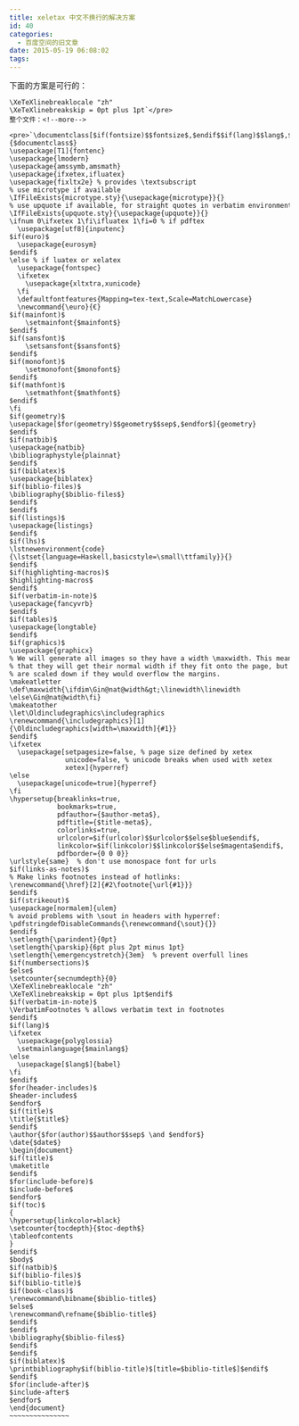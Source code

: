 ```yaml
---
title: xeletax 中文不换行的解决方案
id: 40
categories:
  - 百度空间的旧文章
date: 2015-05-19 06:08:02
tags:
---
```


下面的方案是可行的：

    \XeTeXlinebreaklocale "zh"
    \XeTeXlinebreakskip = 0pt plus 1pt`</pre>
    整个文件：<!--more-->

    <pre>`\documentclass[$if(fontsize)$$fontsize$,$endif$$if(lang)$$lang$,$endif$$if(papersize)$$papersize$,$endif$]{$documentclass$}
    \usepackage[T1]{fontenc}
    \usepackage{lmodern}
    \usepackage{amssymb,amsmath}
    \usepackage{ifxetex,ifluatex}
    \usepackage{fixltx2e} % provides \textsubscript
    % use microtype if available
    \IfFileExists{microtype.sty}{\usepackage{microtype}}{}
    % use upquote if available, for straight quotes in verbatim environments
    \IfFileExists{upquote.sty}{\usepackage{upquote}}{}
    \ifnum 0\ifxetex 1\fi\ifluatex 1\fi=0 % if pdftex
      \usepackage[utf8]{inputenc}
    $if(euro)$
      \usepackage{eurosym}
    $endif$
    \else % if luatex or xelatex
      \usepackage{fontspec}
      \ifxetex
        \usepackage{xltxtra,xunicode}
      \fi
      \defaultfontfeatures{Mapping=tex-text,Scale=MatchLowercase}
      \newcommand{\euro}{€}
    $if(mainfont)$
        \setmainfont{$mainfont$}
    $endif$
    $if(sansfont)$
        \setsansfont{$sansfont$}
    $endif$
    $if(monofont)$
        \setmonofont{$monofont$}
    $endif$
    $if(mathfont)$
        \setmathfont{$mathfont$}
    $endif$
    \fi
    $if(geometry)$
    \usepackage[$for(geometry)$$geometry$$sep$,$endfor$]{geometry}
    $endif$
    $if(natbib)$
    \usepackage{natbib}
    \bibliographystyle{plainnat}
    $endif$
    $if(biblatex)$
    \usepackage{biblatex}
    $if(biblio-files)$
    \bibliography{$biblio-files$}
    $endif$
    $endif$
    $if(listings)$
    \usepackage{listings}
    $endif$
    $if(lhs)$
    \lstnewenvironment{code}{\lstset{language=Haskell,basicstyle=\small\ttfamily}}{}
    $endif$
    $if(highlighting-macros)$
    $highlighting-macros$
    $endif$
    $if(verbatim-in-note)$
    \usepackage{fancyvrb}
    $endif$
    $if(tables)$
    \usepackage{longtable}
    $endif$
    $if(graphics)$
    \usepackage{graphicx}
    % We will generate all images so they have a width \maxwidth. This means
    % that they will get their normal width if they fit onto the page, but
    % are scaled down if they would overflow the margins.
    \makeatletter
    \def\maxwidth{\ifdim\Gin@nat@width&gt;\linewidth\linewidth
    \else\Gin@nat@width\fi}
    \makeatother
    \let\Oldincludegraphics\includegraphics
    \renewcommand{\includegraphics}[1]{\Oldincludegraphics[width=\maxwidth]{#1}}
    $endif$
    \ifxetex
      \usepackage[setpagesize=false, % page size defined by xetex
                  unicode=false, % unicode breaks when used with xetex
                  xetex]{hyperref}
    \else
      \usepackage[unicode=true]{hyperref}
    \fi
    \hypersetup{breaklinks=true,
                bookmarks=true,
                pdfauthor={$author-meta$},
                pdftitle={$title-meta$},
                colorlinks=true,
                urlcolor=$if(urlcolor)$$urlcolor$$else$blue$endif$,
                linkcolor=$if(linkcolor)$$linkcolor$$else$magenta$endif$,
                pdfborder={0 0 0}}
    \urlstyle{same}  % don't use monospace font for urls
    $if(links-as-notes)$
    % Make links footnotes instead of hotlinks:
    \renewcommand{\href}[2]{#2\footnote{\url{#1}}}
    $endif$
    $if(strikeout)$
    \usepackage[normalem]{ulem}
    % avoid problems with \sout in headers with hyperref:
    \pdfstringdefDisableCommands{\renewcommand{\sout}{}}
    $endif$
    \setlength{\parindent}{0pt}
    \setlength{\parskip}{6pt plus 2pt minus 1pt}
    \setlength{\emergencystretch}{3em}  % prevent overfull lines
    $if(numbersections)$
    $else$
    \setcounter{secnumdepth}{0}
    \XeTeXlinebreaklocale "zh"
    \XeTeXlinebreakskip = 0pt plus 1pt$endif$
    $if(verbatim-in-note)$
    \VerbatimFootnotes % allows verbatim text in footnotes
    $endif$
    $if(lang)$
    \ifxetex
      \usepackage{polyglossia}
      \setmainlanguage{$mainlang$}
    \else
      \usepackage[$lang$]{babel}
    \fi
    $endif$
    $for(header-includes)$
    $header-includes$
    $endfor$
    $if(title)$
    \title{$title$}
    $endif$
    \author{$for(author)$$author$$sep$ \and $endfor$}
    \date{$date$}
    \begin{document}
    $if(title)$
    \maketitle
    $endif$
    $for(include-before)$
    $include-before$
    $endfor$
    $if(toc)$
    {
    \hypersetup{linkcolor=black}
    \setcounter{tocdepth}{$toc-depth$}
    \tableofcontents
    }
    $endif$
    $body$
    $if(natbib)$
    $if(biblio-files)$
    $if(biblio-title)$
    $if(book-class)$
    \renewcommand\bibname{$biblio-title$}
    $else$
    \renewcommand\refname{$biblio-title$}
    $endif$
    $endif$
    \bibliography{$biblio-files$}
    $endif$
    $endif$
    $if(biblatex)$
    \printbibliography$if(biblio-title)$[title=$biblio-title$]$endif$
    $endif$
    $for(include-after)$
    $include-after$
    $endfor$
    \end{document}
    ~~~~~~~~~~~~~~~